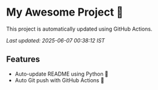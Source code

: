 # My Awesome Project 🚀

This project is automatically updated using GitHub Actions.

_Last updated: 2025-06-07 00:38:12 IST_

## Features
- Auto-update README using Python 🐍
- Auto Git push with GitHub Actions 🤖
